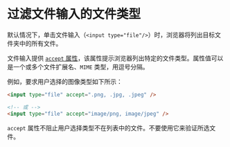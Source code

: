 # 过滤文件输入的文件类型

默认情况下，单击文件输入（`<input type="file"/>`）时，浏览器将列出目标文件夹中的所有文件。

文件输入提供 [`accept` 属性](https://developer.mozilla.org/en-US/docs/Web/HTML/Attributes/accept)，该属性提示浏览器列出特定的文件类型。属性值可以是一个或多个文件扩展名、`MIME` 类型，用逗号分隔。

例如，要求用户选择的图像类型如下所示：

```html
<input type="file" accept=".png, .jpg, .jpeg" />

<!-- 或 -->
<input type="file" accept="image/png, image/jpeg" />
```

`accept` 属性不阻止用户选择类型不在列表中的文件。不要使用它来验证所选文件。

